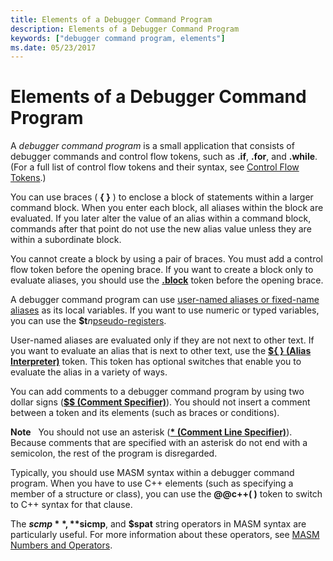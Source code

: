 ```yaml
---
title: Elements of a Debugger Command Program
description: Elements of a Debugger Command Program
keywords: ["debugger command program, elements"]
ms.date: 05/23/2017
---
```


# Elements of a Debugger Command Program

A *debugger command program* is a small application that consists of debugger commands and control flow tokens, such as **.if**, **.for**, and **.while**. (For a full list of control flow tokens and their syntax, see [Control Flow Tokens](control-flow-tokens.md).)

You can use braces ( **{ }** ) to enclose a block of statements within a larger command block. When you enter each block, all aliases within the block are evaluated. If you later alter the value of an alias within a command block, commands after that point do not use the new alias value unless they are within a subordinate block.

You cannot create a block by using a pair of braces. You must add a control flow token before the opening brace. If you want to create a block only to evaluate aliases, you should use the [**.block**](../debuggercmds/-block.md) token before the opening brace.

A debugger command program can use [user-named aliases or fixed-name aliases](../debuggercmds/using-aliases.md) as its local variables. If you want to use numeric or typed variables, you can use the **$t***n*[pseudo-registers](../debuggercmds/pseudo-register-syntax.md).

User-named aliases are evaluated only if they are not next to other text. If you want to evaluate an alias that is next to other text, use the [**${ } (Alias Interpreter)**](../debuggercmds/-------alias-interpreter-.md) token. This token has optional switches that enable you to evaluate the alias in a variety of ways.

You can add comments to a debugger command program by using two dollar signs ([**$$ (Comment Specifier)**](../debuggercmds/-----comment-specifier-.md)). You should not insert a comment between a token and its elements (such as braces or conditions).

**Note**   You should not use an asterisk ([**\* (Comment Line Specifier)**](../debuggercmds/----comment-line-specifier-.md)). Because comments that are specified with an asterisk do not end with a semicolon, the rest of the program is disregarded.

Typically, you should use MASM syntax within a debugger command program. When you have to use C++ elements (such as specifying a member of a structure or class), you can use the **@@c++( )** token to switch to C++ syntax for that clause.

The **$scmp**, **$sicmp**, and **$spat** string operators in MASM syntax are particularly useful. For more information about these operators, see [MASM Numbers and Operators](../debuggercmds/masm-numbers-and-operators.md).

 

 